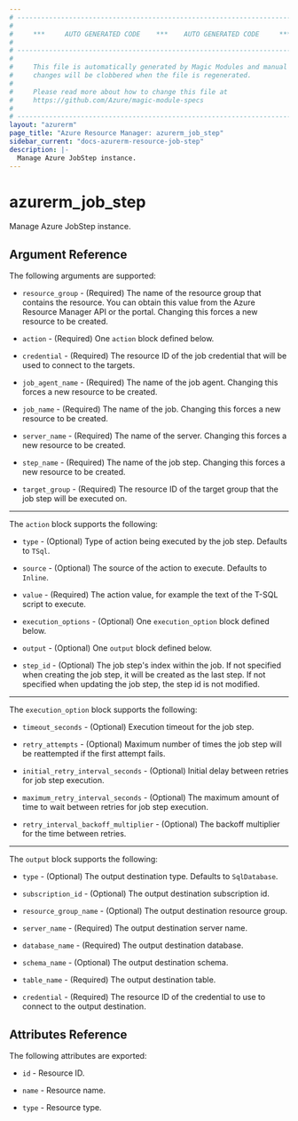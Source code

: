 ```yaml
---
# ----------------------------------------------------------------------------
#
#     ***     AUTO GENERATED CODE    ***    AUTO GENERATED CODE     ***
#
# ----------------------------------------------------------------------------
#
#     This file is automatically generated by Magic Modules and manual
#     changes will be clobbered when the file is regenerated.
#
#     Please read more about how to change this file at
#     https://github.com/Azure/magic-module-specs
#
# ----------------------------------------------------------------------------
layout: "azurerm"
page_title: "Azure Resource Manager: azurerm_job_step"
sidebar_current: "docs-azurerm-resource-job-step"
description: |-
  Manage Azure JobStep instance.
---
```


# azurerm_job_step

Manage Azure JobStep instance.


## Argument Reference

The following arguments are supported:

* `resource_group` - (Required) The name of the resource group that contains the resource. You can obtain this value from the Azure Resource Manager API or the portal. Changing this forces a new resource to be created.

* `action` - (Required) One `action` block defined below.

* `credential` - (Required) The resource ID of the job credential that will be used to connect to the targets.

* `job_agent_name` - (Required) The name of the job agent. Changing this forces a new resource to be created.

* `job_name` - (Required) The name of the job. Changing this forces a new resource to be created.

* `server_name` - (Required) The name of the server. Changing this forces a new resource to be created.

* `step_name` - (Required) The name of the job step. Changing this forces a new resource to be created.

* `target_group` - (Required) The resource ID of the target group that the job step will be executed on.

---

The `action` block supports the following:

* `type` - (Optional) Type of action being executed by the job step. Defaults to `TSql`.

* `source` - (Optional) The source of the action to execute. Defaults to `Inline`.

* `value` - (Required) The action value, for example the text of the T-SQL script to execute.

* `execution_options` - (Optional) One `execution_option` block defined below.

* `output` - (Optional) One `output` block defined below.

* `step_id` - (Optional) The job step's index within the job. If not specified when creating the job step, it will be created as the last step. If not specified when updating the job step, the step id is not modified.

---

The `execution_option` block supports the following:

* `timeout_seconds` - (Optional) Execution timeout for the job step.

* `retry_attempts` - (Optional) Maximum number of times the job step will be reattempted if the first attempt fails.

* `initial_retry_interval_seconds` - (Optional) Initial delay between retries for job step execution.

* `maximum_retry_interval_seconds` - (Optional) The maximum amount of time to wait between retries for job step execution.

* `retry_interval_backoff_multiplier` - (Optional) The backoff multiplier for the time between retries.

---

The `output` block supports the following:

* `type` - (Optional) The output destination type. Defaults to `SqlDatabase`.

* `subscription_id` - (Optional) The output destination subscription id.

* `resource_group_name` - (Optional) The output destination resource group.

* `server_name` - (Required) The output destination server name.

* `database_name` - (Required) The output destination database.

* `schema_name` - (Optional) The output destination schema.

* `table_name` - (Required) The output destination table.

* `credential` - (Required) The resource ID of the credential to use to connect to the output destination.

## Attributes Reference

The following attributes are exported:

* `id` - Resource ID.

* `name` - Resource name.

* `type` - Resource type.
